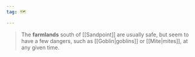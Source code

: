 ```yaml
---
tag: 🗺️

---
```

> The **farmlands** south of [[Sandpoint]] are usually safe, but seem to have a few dangers, such as [[Goblin|goblins]] or [[Mite|mites]], at any given time.









